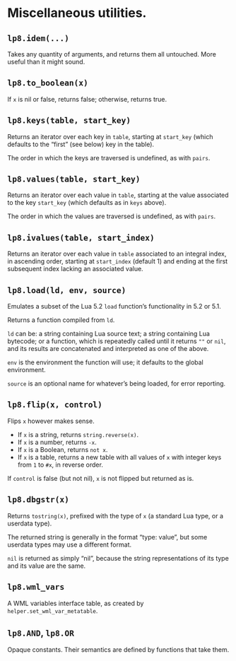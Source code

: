 
Miscellaneous utilities.
===============================================================================

`lp8.idem(...)`
-------------------------------------------------------------------------------
Takes any quantity of arguments, and returns them all untouched. More useful
than it might sound.


`lp8.to_boolean(x)`
-------------------------------------------------------------------------------
If `x` is nil or false, returns false; otherwise, returns true.


`lp8.keys(table, start_key)`
-------------------------------------------------------------------------------
Returns an iterator over each key in `table`, starting at `start_key` (which
defaults to the “first” (see below) key in the table).

The order in which the keys are traversed is undefined, as with `pairs`.


`lp8.values(table, start_key)`
-------------------------------------------------------------------------------
Returns an iterator over each value in `table`, starting at the value
associated to the key `start_key` (which defaults as in `keys` above).

The order in which the values are traversed is undefined, as with `pairs`.


`lp8.ivalues(table, start_index)`
-------------------------------------------------------------------------------
Returns an iterator over each value in `table` associated to an integral index,
in ascending order, starting at `start_index` (default 1) and ending at the
first subsequent index lacking an associated value.


`lp8.load(ld, env, source)`
-------------------------------------------------------------------------------
Emulates a subset of the Lua 5.2 `load` function’s functionality in 5.2 or 5.1.

Returns a function compiled from `ld`.

`ld` can be:
  a string containing Lua source text;
  a string containing Lua bytecode; or
  a function, which is repeatedly called until it returns `""` or `nil`, and
	its results are concatenated and interpreted as one of the above.

`env` is the environment the function will use; it defaults to the global
environment.

`source` is an optional name for whatever’s being loaded, for error reporting.


`lp8.flip(x, control)`
-------------------------------------------------------------------------------
Flips `x` however makes sense.

* If `x` is a string, returns `string.reverse(x)`.
* If `x` is a number, returns `-x`.
* If `x` is a Boolean, returns `not x`.
* If `x` is a table, returns a new table with all values of `x` with integer
  keys from `1` to `#x`, in reverse order.

If `control` is false (but not nil), `x` is not flipped but returned as is.


`lp8.dbgstr(x)`
-------------------------------------------------------------------------------
Returns `tostring(x)`, prefixed with the type of `x` (a standard Lua type, or
a userdata type).

The returned string is generally in the format “type: value”, but some
userdata types may use a different format.

`nil` is returned as simply “nil”, because the string representations of its
type and its value are the same.


`lp8.wml_vars`
-------------------------------------------------------------------------------
A WML variables interface table, as created by `helper.set_wml_var_metatable`.


`lp8.AND`, `lp8.OR`
-------------------------------------------------------------------------------
Opaque constants. Their semantics are defined by functions that take them.

